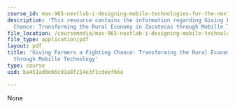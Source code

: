 ```yaml
---
course_id: mas-965-nextlab-i-designing-mobile-technologies-for-the-next-billion-users-fall-2008
description: 'This resource contains the information regarding Giving Farmers a Fighting
  Chance: Transforming the Rural Economy in Zacatecas through Mobille Technology.'
file_location: /coursemedia/mas-965-nextlab-i-designing-mobile-technologies-for-the-next-billion-users-fall-2008/ba451ad0e66c91a8f214e3f1cdeef66a_MITMAS_965F08_farmers_m1.pdf
file_type: application/pdf
layout: pdf
title: 'Giving Farmers a Fighting Chance: Transforming the Rural Economy in Zacatecas
  through Mobille Technology'
type: course
uid: ba451ad0e66c91a8f214e3f1cdeef66a

---
```

None